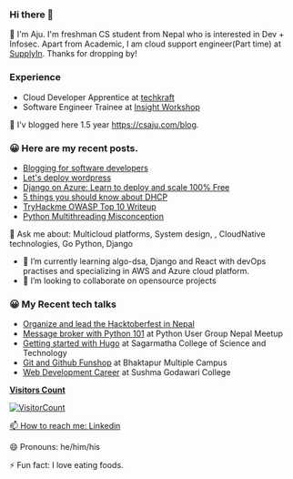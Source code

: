 ### Hi there 👋

🔭 I'm Aju. I'm freshman CS student from Nepal who is interested in Dev + Infosec. Apart from Academic, I am cloud support engineer(Part time) at [SupplyIn](https://www.supply-inn.com/). Thanks for dropping by!



### Experience

- Cloud Developer Apprentice at [techkraft](https://techkraftinc.com/)   
- Software Engineer Trainee at [Insight Workshop](https://insightworkshop.io/)

🌱 I'v blogged here 1.5 year https://csaju.com/blog. <br>

<h3>😀 Here are my recent posts.</h3>

- [Blogging for software developers](https://csaju.com/blog/blogging-for-software-developers/)
- [Let's deploy wordpress](https://csaju.com/blog/let's-deploy-wordpress/)
- [Django on Azure: Learn to deploy and scale 100% Free](https://www.csaju.com/django-on-azure-learn-to-deploy-and-scale-100-free/)
- [5 things you should know about DHCP](https://www.csaju.com/5-things-you-should-know-about-dhcp/)
- [TryHackme OWASP Top 10 Writeup](https://www.csaju.com/tryhackme-owasp-top-10-writeup/)
- [Python Multithreading Misconception](https://www.csaju.com/python-multithreading-misconception/)


💬 Ask me about: Multicloud platforms, System design, , CloudNative technologies, Go Python, Django

- 🌱 I’m currently learning algo-dsa, Django and React with devOps practises and specializing in AWS and Azure cloud platform.
- 👯 I’m looking to collaborate on opensource projects


<h3>😀 My Recent tech talks</h3>

- [Organize and lead the Hacktoberfest in Nepal](https://csaju.com/blog/we-are-organizing-awesome-hacktoberfest/)
- [Message broker with Python 101](https://github.com/Aju100/my-tech-talks/blob/master/pythonusergroupnepal/Message%20broker%20with%20Python%20101.pdf) at Python User Group Nepal Meetup
- [Getting started with Hugo](https://github.com/Aju100/my-tech-talks/blob/master/Sagarmatha%20College%20of%20Science%20and%20Technology/gettingstartedwithhugo.pdf) at Sagarmatha College of Science and Technology
- [Git and Github Funshop](#) at Bhaktapur Multiple Campus
- [Web Development Career](#) at Sushma Godawari College
<a href="https://csaju.com">

**Visitors Count**

![VisitorCount](https://profile-counter.glitch.me/{aju100}/count.svg)

📫 How to reach me: [Linkedin](https://www.linkedin.com/in/aju-tamang/)

😄 Pronouns: he/him/his

⚡ Fun fact: I love eating foods.
